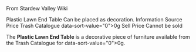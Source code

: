 From Stardew Valley Wiki

Plastic Lawn End Table Can be placed as decoration. Information Source Price Trash Catalogue data-sort-value="0"&gt;0g Sell Price Cannot be sold

The **Plastic Lawn End Table** is a decorative piece of furniture available from the Trash Catalogue for data-sort-value="0"&gt;0g.